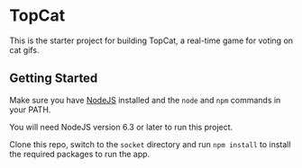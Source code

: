 # TopCat #

This is the starter project for building TopCat, a real-time game for voting on cat gifs.

## Getting Started ##

Make sure you have [NodeJS](https://nodejs.org/en/download/current/) installed and the `node` and `npm` commands in your PATH.

You will need NodeJS version 6.3 or later to run this project.

Clone this repo, switch to the `socket` directory and run `npm install` to install the required packages to run the app.